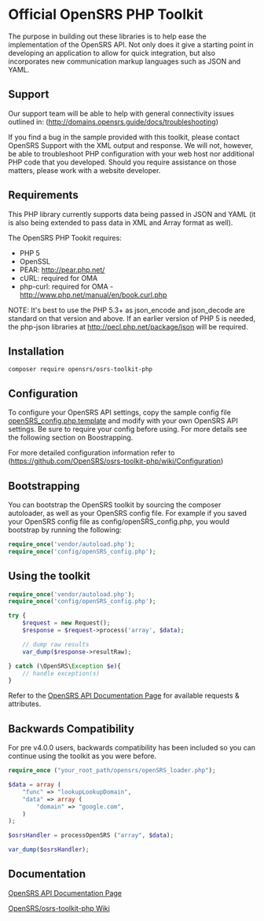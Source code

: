 # Official OpenSRS PHP Toolkit

The purpose in building out these libraries is to help ease the implementation
of the OpenSRS API.  Not only does it give a starting point in developing an
application to allow for quick integration, but also incorporates new
communication markup languages such as JSON and YAML.  

## Support
Our support team will be able to help with general connectivity issues outlined
in: (http://domains.opensrs.guide/docs/troubleshooting)

If you find a bug in the sample provided with this toolkit, please contact
OpenSRS Support with the XML output and response. We will not, however, be able
to troubleshoot PHP configuration with your web host nor additional PHP code
that you developed. Should you require assistance on those matters, please work
with a website developer.

Requirements
------------

This PHP library currently supports data being passed in JSON and YAML (it is
also being extended to pass data in XML and Array format as well).

The OpenSRS PHP Tookit requires:

- PHP 5
- OpenSSL
- PEAR: http://pear.php.net/
- cURL: required for OMA
- php-curl: required for OMA - http://www.php.net/manual/en/book.curl.php 

NOTE:  It's best to use the PHP 5.3+ as json_encode and json_decode are standard
on that version and above. If an earlier version of PHP 5 is needed, the php-json
libraries at http://pecl.php.net/package/json will be required.

## Installation

```
composer require opensrs/osrs-toolkit-php 
```

## Configuration

To configure your OpenSRS API settings, copy the sample config file
[openSRS_config.php.template](https://github.com/OpenSRS/osrs-toolkit-php/blob/develop/opensrs/openSRS_config.php.template) and modify with
your own OpenSRS API settings.  Be sure to require your config before using.  For more details 
see the following section on Boostrapping.

For more detailed configuration information refer to 
(https://github.com/OpenSRS/osrs-toolkit-php/wiki/Configuration)

## Bootstrapping
You can bootstrap the OpenSRS toolkit by sourcing the composer autoloader, 
as well as your OpenSRS config file.  For example if you saved your OpenSRS 
config file as config/openSRS_config.php, you would bootstrap by running the
following:
```php
require_once('vendor/autoload.php');
require_once('config/openSRS_config.php');
```

## Using the toolkit
```php
require_once('vendor/autoload.php');
require_once('config/openSRS_config.php');

try {
    $request = new Request();
    $response = $request->process('array', $data);

    // dump raw results
    var_dump($response->resultRaw);

} catch (\OpenSRS\Exception $e){
    // handle exception(s)
}
```

Refer to the [OpenSRS API Documentation Page](http://www.opensrs.com/site/resources/documentation/api) for available requests & attributes.

## Backwards Compatibility
For pre v4.0.0 users, backwards compatibility has been included so you can continue
using the toolkit as you were before. 

```php
require_once ("your_root_path/opensrs/openSRS_loader.php");

$data = array (
    "func" => "lookupLookupDomain",
    "data" => array (
        "domain" => "google.com",
    )
);

$osrsHandler = processOpenSRS ("array", $data);

var_dump($osrsHandler);
```

## Documentation
[OpenSRS API Documentation Page](http://www.opensrs.com/site/resources/documentation/api)

[OpenSRS/osrs-toolkit-php Wiki](https://github.com/OpenSRS/osrs-toolkit-php/wiki)
